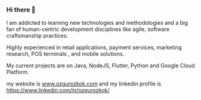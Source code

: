 ### Hi there 👋

<!--
**ozgurozkok/ozgurozkok** is a ✨ _special_ ✨ repository because its `README.md` (this file) appears on your GitHub profile.

Here are some ideas to get you started:

- 🔭 I’m currently working on ...
- 🌱 I’m currently learning ...
- 👯 I’m looking to collaborate on ...
- 🤔 I’m looking for help with ...
- 💬 Ask me about ...
- 📫 How to reach me: ...
- 😄 Pronouns: ...
- ⚡ Fun fact: ...
-->


I am addicted to learning new technologies and methodologies and a big fan of human-centric development disciplines like agile, software craftsmanship practices.

Highly experienced in retail applications, payment services, marketing research,  POS terminals , and mobile solutions. 

My current projects are on Java, NodeJS, Flutter, Python and Google Cloud Platform. 

my website is www.ozgurozkok.com and my linkedin profile is https://www.linkedin.com/in/ozgurozkok/



